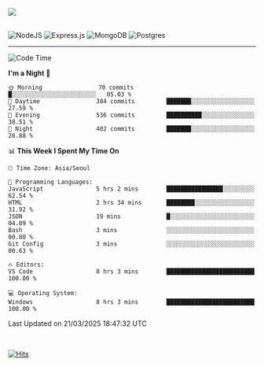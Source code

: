 ![](https://github-readme-stats.vercel.app/api?username=hqnseung&theme=dark&show_icons=true&hide_border=false&include_all_commits=false&count_private=true) <br/><br/>

![NodeJS](https://img.shields.io/badge/node.js-6DA55F?style=for-the-badge&logo=node.js&logoColor=white) 
![Express.js](https://img.shields.io/badge/express.js-%23404d59.svg?style=for-the-badge&logo=express&logoColor=%2361DAFB) ![MongoDB](https://img.shields.io/badge/MongoDB-%234ea94b.svg?style=for-the-badge&logo=mongodb&logoColor=white) ![Postgres](https://img.shields.io/badge/postgres-%23316192.svg?style=for-the-badge&logo=postgresql&logoColor=white)

---


<!--START_SECTION:waka-->
![Code Time](http://img.shields.io/badge/Code%20Time-263%20hrs%2038%20mins-blue)

**I'm a Night 🦉** 

```text
🌞 Morning                70 commits          █░░░░░░░░░░░░░░░░░░░░░░░░   05.03 % 
🌆 Daytime                384 commits         ███████░░░░░░░░░░░░░░░░░░   27.59 % 
🌃 Evening                536 commits         ██████████░░░░░░░░░░░░░░░   38.51 % 
🌙 Night                  402 commits         ███████░░░░░░░░░░░░░░░░░░   28.88 % 
```


📊 **This Week I Spent My Time On** 

```text
🕑︎ Time Zone: Asia/Seoul

💬 Programming Languages: 
JavaScript               5 hrs 2 mins        ████████████████░░░░░░░░░   62.54 % 
HTML                     2 hrs 34 mins       ████████░░░░░░░░░░░░░░░░░   31.92 % 
JSON                     19 mins             █░░░░░░░░░░░░░░░░░░░░░░░░   04.09 % 
Bash                     3 mins              ░░░░░░░░░░░░░░░░░░░░░░░░░   00.80 % 
Git Config               3 mins              ░░░░░░░░░░░░░░░░░░░░░░░░░   00.63 % 

🔥 Editors: 
VS Code                  8 hrs 3 mins        █████████████████████████   100.00 % 

💻 Operating System: 
Windows                  8 hrs 3 mins        █████████████████████████   100.00 % 
```


 Last Updated on 21/03/2025 18:47:32 UTC
<!--END_SECTION:waka-->

<br>

[![Hits](https://hits.seeyoufarm.com/api/count/incr/badge.svg?url=https%3A%2F%2Fgithub.com%2Fhqnseung&count_bg=%2379C83D&title_bg=%23555555&icon=&icon_color=%23E7E7E7&title=hits&edge_flat=false)](https://hits.seeyoufarm.com)
